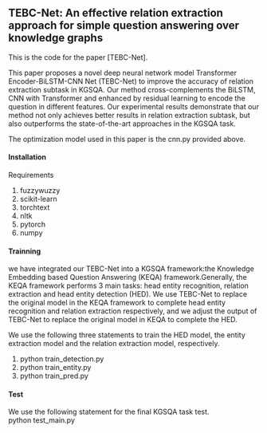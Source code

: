 ## TEBC-Net: An effective relation extraction approach for simple question answering over knowledge graphs

This is the code for the paper [TEBC-Net]. 

This paper proposes a novel deep neural network model Transformer Encoder-BiLSTM-CNN Net (TEBC-Net) to improve the accuracy of relation extraction subtask in KGSQA. Our method cross-complements the BiLSTM, CNN with Transformer and enhanced by residual learning to encode the question in different features. Our experimental results demonstrate that our method not only achieves better results in relation extraction subtask, but also outperforms the state-of-the-art approaches in the KGSQA task.  

The optimization model used in this paper is the cnn.py provided above.


#### Installation
Requirements  
1. fuzzywuzzy  
2. scikit-learn  
3. torchtext  
4. nltk  
5. pytorch  
6. numpy

#### Trainning
we have integrated our TEBC-Net into a KGSQA framework:the Knowledge Embedding based Question Answering (KEQA) framework.Generally, the KEQA framework performs 3 main tasks: head entity recognition, relation extraction and head entity detection (HED). We use TEBC-Net to replace the original model in the KEQA framework to complete head entity
recognition and relation extraction respectively, and we adjust the output of TEBC-Net to replace the original model in KEQA to complete the HED.   

We use the following three statements to train the HED model, the entity extraction model and the relation extraction model, respectively.  
1. python train_detection.py  
2. python train_entity.py  
3. python train_pred.py  


#### Test
We use the following statement for the final KGSQA task test.  
python test_main.py












